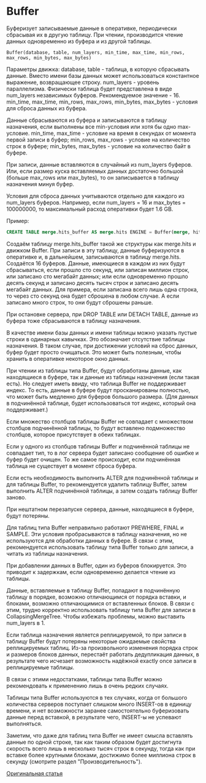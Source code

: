 # Buffer

Буферизует записываемые данные в оперативке, периодически сбрасывая их в другую таблицу. При чтении, производится чтение данных одновременно из буфера и из другой таблицы.

```text
Buffer(database, table, num_layers, min_time, max_time, min_rows, max_rows, min_bytes, max_bytes)
```

Параметры движка:
database, table - таблица, в которую сбрасывать данные. Вместо имени базы данных может использоваться константное выражение, возвращающее строку.
num_layers - уровень параллелизма. Физически таблица будет представлена в виде num_layers независимых буферов. Рекомендуемое значение - 16.
min_time, max_time, min_rows, max_rows, min_bytes, max_bytes - условия для сброса данных из буфера.

Данные сбрасываются из буфера и записываются в таблицу назначения, если выполнены все min-условия или хотя бы одно max-условие.
min_time, max_time - условие на время в секундах от момента первой записи в буфер;
min_rows, max_rows - условие на количество строк в буфере;
min_bytes, max_bytes - условие на количество байт в буфере.

При записи, данные вставляются в случайный из num_layers буферов. Или, если размер куска вставляемых данных достаточно большой (больше max_rows или max_bytes), то он записывается в таблицу назначения минуя буфер.

Условия для сброса данных учитываются отдельно для каждого из num_layers буферов. Например, если num_layers = 16 и max_bytes = 100000000, то максимальный расход оперативки будет 1.6 GB.

Пример:

```sql
CREATE TABLE merge.hits_buffer AS merge.hits ENGINE = Buffer(merge, hits, 16, 10, 100, 10000, 1000000, 10000000, 100000000)
```

Создаём таблицу merge.hits_buffer такой же структуры как merge.hits и движком Buffer. При записи в эту таблицу, данные буферизуются в оперативке и, в дальнейшем, записываются в таблицу merge.hits. Создаётся 16 буферов. Данные, имеющиеся в каждом из них будут сбрасываться, если прошло сто секунд, или записан миллион строк, или записано сто мегабайт данных; или если одновременно прошло десять секунд и записано десять тысяч строк и записано десять мегабайт данных. Для примера, если записана всего лишь одна строка, то через сто секунд она будет сброшена в любом случае. А если записано много строк, то они будут сброшены раньше.

При остановке сервера, при DROP TABLE или DETACH TABLE, данные из буфера тоже сбрасываются в таблицу назначения.

В качестве имени базы данных и имени таблицы можно указать пустые строки в одинарных кавычках. Это обозначает отсутствие таблицы назначения. В таком случае, при достижении условий на сброс данных, буфер будет просто очищаться. Это может быть полезным, чтобы хранить в оперативке некоторое окно данных.

При чтении из таблицы типа Buffer, будут обработаны данные, как находящиеся в буфере, так и данные из таблицы назначения (если такая есть).
Но следует иметь ввиду, что таблица Buffer не поддерживает индекс. То есть, данные в буфере будут просканированы полностью, что может быть медленно для буферов большого размера. (Для данных в подчинённой таблице, будет использоваться тот индекс, который она поддерживает.)

Если множество столбцов таблицы Buffer не совпадает с множеством столбцов подчинённой таблицы, то будут вставлено подмножество столбцов, которое присутствует в обеих таблицах.

Если у одного из столбцов таблицы Buffer и подчинённой таблицы не совпадает тип, то в лог сервера будет записано сообщение об ошибке и буфер будет очищен.
То же самое происходит, если подчинённая таблица не существует в момент сброса буфера.

Если есть необходимость выполнить ALTER для подчинённой таблицы и для таблицы Buffer, то рекомендуется удалить таблицу Buffer, затем выполнить ALTER подчинённой таблицы, а затем создать таблицу Buffer заново.

При нештатном перезапуске сервера, данные, находящиеся в буфере, будут потеряны.

Для таблиц типа Buffer неправильно работают PREWHERE, FINAL и SAMPLE. Эти условия пробрасываются в таблицу назначения, но не используются для обработки данных в буфере. В связи с этим, рекомендуется использовать таблицу типа Buffer только для записи, а читать из таблицы назначения.

При добавлении данных в Buffer, один из буферов блокируется. Это приводит к задержкам, если одновременно делается чтение из таблицы.

Данные, вставляемые в таблицу Buffer, попадают в подчинённую таблицу в порядке, возможно отличающимся от порядка вставки, и блоками, возможно отличающимися от вставленных блоков. В связи с этим, трудно корректно использовать таблицу типа Buffer для записи в CollapsingMergeTree. Чтобы избежать проблемы, можно выставить num_layers в 1.

Если таблица назначения является реплицируемой, то при записи в таблицу Buffer будут потеряны некоторые ожидаемые свойства реплицируемых таблиц. Из-за произвольного изменения порядка строк и размеров блоков данных, перестаёт работать дедупликация данных, в результате чего исчезает возможность надёжной exactly once записи в реплицируемые таблицы.

В связи с этими недостатками, таблицы типа Buffer можно рекомендовать к применению лишь в очень редких случаях.

Таблицы типа Buffer используются в тех случаях, когда от большого количества серверов поступает слишком много INSERT-ов в единицу времени, и нет возможности заранее самостоятельно буферизовать данные перед вставкой, в результате чего, INSERT-ы не успевают выполняться.

Заметим, что даже для таблиц типа Buffer не имеет смысла вставлять данные по одной строке, так как таким образом будет достигнута скорость всего лишь в несколько тысяч строк в секунду, тогда как при вставке более крупными блоками, достижимо более миллиона строк в секунду (смотрите раздел "Производительность").

[Оригинальная статья](https://clickhouse.yandex/docs/ru/operations/table_engines/buffer/) <!--hide-->
